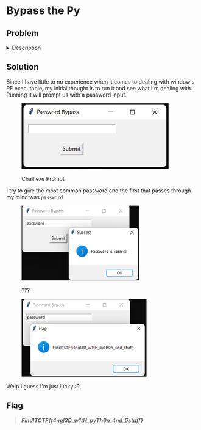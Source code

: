 # Bypass the Py

## Problem

<details>

<summary>Description</summary>

An adventurer found this when he fought the great beast named Python. It seems to be locked by something no locksmith has ever opened, wrapped by something that's called a "PyInstaller". Can you find a way to get around this?

</details>

## Solution

Since I have little to no experience when it comes to dealing with window's PE executable, my initial thought is to run it and see what I'm dealing with. Running it will prompt us with a password input.

<figure><img src="../../../.gitbook/assets/image_2023-05-15_004318136.png" alt=""><figcaption><p>Chall.exe Prompt</p></figcaption></figure>

I try to give the most common password and the first that passes through my mind was `password`

<figure><img src="../../../.gitbook/assets/image_2023-05-15_004459852.png" alt="" width="308"><figcaption><p>???</p></figcaption></figure>

<figure><img src="../../../.gitbook/assets/image_2023-05-15_004622123.png" alt="" width="328"><figcaption></figcaption></figure>

Welp I guess I'm just lucky :P

## Flag

> _**FindITCTF{t4ngl3D\_w1tH\_pyTh0n\_4nd\_5stuff}**_
